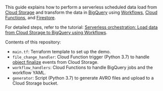 This guide explains how to perform a serverless scheduled data load from [Cloud Storage](https://cloud.google.com/storage) and transform the data in [BigQuery](https://cloud.google.com/bigquery) using [Workflows](https://cloud.google.com/workflows), [Cloud Functions](https://cloud.google.com/functions), and [Firestore](https://cloud.google.com/firestore).

For detailed steps, refer to the tutorial: [Serverless orchestration: Load data from Cloud Storage to BigQuery using Workflows](https://cloud.google.com/workflows/docs/tutorials/load-data-from-cloud-storage-to-bigquery-using-workflows).

Contents of this repository:

* `main.tf`: Terraform template to set up the demo.
* `file_change_handler`: Cloud Function trigger (Python 3.7) to handle [object finalize](https://cloud.google.com/functions/docs/calling/storage#object_finalize) events from Cloud Storage.
* `workflow_handlers`: Cloud Functions to handle BigQuery jobs and the workflow YAML.
* `generator`: Script (Python 3.7) to generate AVRO files and upload to a Cloud Storage bucket.
